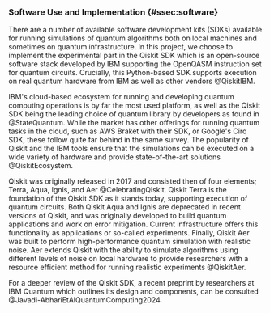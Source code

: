 ### Software Use and Implementation {#ssec:software}

There are a number of available software development kits (SDKs) available for
running simulations of quantum algorithms both on local machines and sometimes
on quantum infrastructure. In this project, we choose to implement the
experimental part in the Qiskit SDK which is an open-source software stack
developed by IBM supporting the OpenQASM instruction set for quantum circuits.
Crucially, this Python-based SDK supports execution on real quantum hardware from
IBM as well as other vendors @QiskitIBM.

IBM's cloud-based ecosystem for running and developing quantum computing
operations is by far the most used platform, as well as the Qiskit SDK being
the leading choice of quantum library by developers as found in @StateQuantum.
While the market has other offerings for running quantum tasks in the cloud,
such as AWS Braket with their SDK, or Google's Cirq SDK, these follow quite far
behind in the same survey. The popularity of Qiskit and the IBM tools ensure
that the simulations can be executed on a wide variety of hardware and provide
state-of-the-art solutions @QiskitEcosystem.

Qiskit was originally released in 2017 and consisted then of four elements;
Terra, Aqua, Ignis, and Aer @CelebratingQiskit. Qiskit Terra is the foundation
of the Qiskit SDK as it stands today, supporting execution of quantum circuits.
Both Qiskit Aqua and Ignis are deprecated in recent versions of Qiskit, and was
originally developed to build quantum applications and work on error
mitigation. Current infrastructure offers this functionality as applications or
so-called experiments. Finally, Qiskit Aer was built to perform
high-performance quantum simulation with realistic noise. Aer extends Qiskit
with the ability to simulate algorithms using different levels of noise on
local hardware to provide researchers with a resource efficient method for
running realistic experiments @QiskitAer.

For a deeper review of the Qiskit SDK, a recent preprint by researchers at IBM
Quantum which outlines its design and components, can be consulted
@Javadi-AbhariEtAlQuantumComputing2024.
